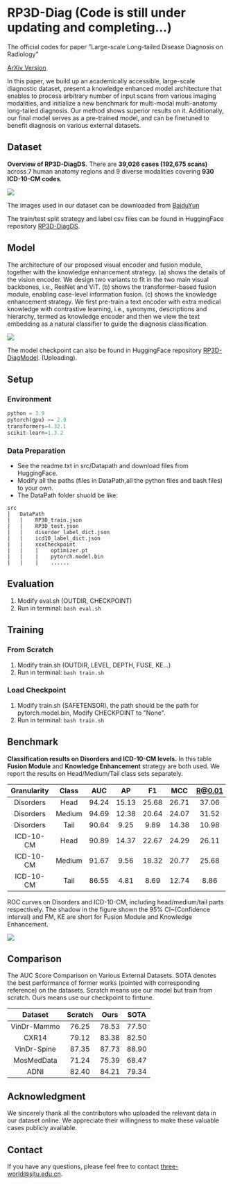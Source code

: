 # RP3D-Diag (Code is still under updating and completing...)

The official codes for paper "Large-scale Long-tailed Disease Diagnosis on Radiology"

[ArXiv Version](https://arxiv.org/abs/2312.16151)

In this paper, we build up an academically accessible, large-scale diagnostic dataset, present a knowledge enhanced model architecture that enables to process arbitrary number of input scans from various imaging modalities, and initialize a new benchmark for multi-modal multi-anatomy long-tailed diagnosis. Our method shows superior results on it. Additionally, our final model serves as a pre-trained model, and can be finetuned to benefit diagnosis on various external datasets.

## Dataset

**Overview of RP3D-DiagDS.** There are **39,026 cases (192,675 scans)** across 7 human anatomy regions and 9 diverse modalities covering **930 ICD-10-CM codes**.

<img src="https://github.com/qiaoyu-zheng/RP3D-Diag/blob/main/Images/RP3D-DiagDS.png"/>

The images used in our dataset can be downloaded from [BaiduYun](https://pan.baidu.com/s/1E_uSoCLm5H66a7KkpRfi1g?pwd=urfg)

The train/test split strategy and label csv files can be found in HuggingFace repository [RP3D-DiagDS](https://huggingface.co/datasets/QiaoyuZheng/RP3D-DiagDS).

## Model

The architecture of our proposed visual encoder and fusion module, together with the knowledge enhancement strategy. (a) shows the details of the vision encoder. We design two variants to fit in the two main visual backbones, i.e., ResNet and ViT. (b) shows the transformer-based fusion module, enabling case-level information fusion. (c) shows the knowledge enhancement strategy. We first pre-train a text encoder with extra medical knowledge with contrastive learning, i.e., synonyms, descriptions and hierarchy, termed as knowledge encoder and then we view the text embedding as a natural classifier to guide the diagnosis classification.

<img src="https://github.com/qiaoyu-zheng/RP3D-Diag/blob/main/Images/RP3D-DiagModel.png"/>

The model checkpoint can also be found in HuggingFace repository [RP3D-DiagModel](https://huggingface.co/datasets/QiaoyuZheng/RP3D-DiagModel). (Uploading).

## Setup

### Environment

```python
python = 3.9
pytorch(gpu) >= 2.0
transformers=4.32.1
scikit-learn=1.3.2
```

### Data Preparation

* See the readme.txt in src/Datapath and download files from HuggingFace.
* Modify all the paths (files in DataPath,all the python files and bash files) to your own.
* The DataPath folder shuold be like:

```
src
|   DataPath
|   |    RP3D_train.json
|   |    RP3D_test.json
|   |    disorder_label_dict.json
|   |    icd10_label_dict.json
|   |    xxxCheckpoint
|   |    |    optimizer.pt
|   |    |    pytorch.model.bin 
|   |    |    ......
```

## Evaluation

1. Modify eval.sh (OUTDIR, CHECKPOINT)
2. Run in terminal:  `bash eval.sh`

## Training

### From Scratch

1. Modify train.sh (OUTDIR, LEVEL, DEPTH, FUSE, KE...)
2. Run in terminal: `bash train.sh`

### Load Checkpoint

1. Modify train.sh (SAFETENSOR), the path should be the path for pytorch.model.bin, Modify CHECKPOINT to "None".
2. Run in terminal: `bash train.sh`

## Benchmark

**Classification results on Disorders and ICD-10-CM levels.** In this table **Fusion Module** and **Knowledge Enhancement** strategy are both used. We report the results on Head/Medium/Tail class sets separately.

| Granularity | Class |  AUC  |  AP  |  F1  |  MCC  | R@0.01 | R@0.05 | R@0.1 |
| :---------: | :----: | :---: | :---: | :---: | :---: | :----: | :----: | :---: |
|  Disorders  |  Head  | 94.24 | 15.13 | 25.68 | 26.71 | 37.06 | 66.55 | 81.37 |
|  Disorders  | Medium | 94.69 | 12.38 | 20.64 | 24.07 | 31.52 | 65.34 | 78.73 |
|  Disorders  |  Tail  | 90.64 | 9.25 | 9.89 | 14.38 | 10.98 | 27.98 | 43.53 |
|  ICD-10-CM  |  Head  | 90.89 | 14.37 | 22.67 | 24.29 | 26.11 | 53.82 | 69.16 |
|  ICD-10-CM  | Medium | 91.67 | 9.56 | 18.32 | 20.77 | 25.68 | 52.85 | 66.63 |
|  ICD-10-CM  |  Tail  | 86.55 | 4.81 | 8.69 | 12.74 |  8.86  | 22.75 | 37.97 |

ROC curves on Disorders and ICD-10-CM, including head/medium/tail parts respectively. The shadow in the figure shown the 95\% CI~(Confidence interval) and FM, KE are short for Fusion Module and Knowledge Enhancement.

<img src="https://github.com/qiaoyu-zheng/RP3D-Diag/blob/main/Images/ROCs.png"/>

## Comparison

The AUC Score Comparison on Various External Datasets. SOTA denotes the best performance of former works (pointed
with corresponding reference) on the datasets. Scratch means use our model but train from scratch. Ours means use our checkpoint to fintune.

|   Dataset   | Scratch | Ours | SOTA |
| :---------: | :-----: | :---: | :---: |
| VinDr-Mammo |  76.25  | 78.53 | 77.50 |
|    CXR14    |  79.12  | 83.38 | 82.50 |
| VinDr-Spine |  87.35  | 87.73 | 88.90 |
| MosMedData |  71.24  | 75.39 | 68.47 |
|    ADNI    |  82.40  | 84.21 | 79.34 |

## Acknowledgment

We sincerely thank all the contributors who uploaded the relevant data in our dataset online. We appreciate their willingness to make these valuable cases publicly available.

## Contact

If you have any questions, please feel free to contact [three-world@sjtu.edu.cn](https://qiaoyu-zheng.github.io).
